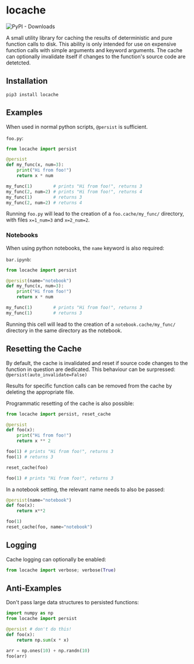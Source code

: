 # locache
![PyPI - Downloads](https://img.shields.io/pypi/dm/locache?color=green&label=Downloads&logo=Python&logoColor=white)

A small utility library for caching the results of deterministic and pure function calls to disk.
This ability is only intended for use on expensive function calls with simple arguments and keyword arguments.
The cache can optionally invalidate itself if changes to the function's source code are detetcted.

## Installation

`pip3 install locache`

## Examples

When used in normal python scripts, `@persist` is sufficient.

`foo.py`:

```python
from locache import persist

@persist
def my_func(x, num=3):
    print("Hi from foo!")
    return x * num

my_func(1)        # prints "Hi from foo!", returns 3
my_func(2, num=2) # prints "Hi from foo!", returns 4
my_func(1)        # returns 3
my_func(2, num=2) # returns 4
```

Running `foo.py` will lead to the creation of a `foo.cache/my_func/` directory, with files `x=1_num=3` and `x=2_num=2`.

### Notebooks

When using python notebooks, the `name` keyword is also required:

`bar.ipynb`:

```python
from locache import persist

@persist(name="notebook")
def my_func(x, num=3):
    print("Hi from foo!")
    return x * num

my_func(1)        # prints "Hi from foo!", returns 3
my_func(1)        # returns 3
```

Running this cell will lead to the creation of a `notebook.cache/my_func/` directory in the same directory as the notebook.

## Resetting the Cache

By default, the cache is invalidated and reset if source code changes to the function in question are dedicated.
This behaviour can be surpressed: `@persist(auto_invalidate=False)`

Results for specific function calls can be removed from the cache by deleting the appropriate file.

Programmatic resetting of the cache is also possible:

```python
from locache import persist, reset_cache

@persist
def foo(x):
    print("Hi from foo!")
    return x ** 2

foo(1) # prints "Hi from foo!", returns 3
foo(1) # returns 3

reset_cache(foo)

foo(1) # prints "Hi from foo!", returns 3
```

In a notebook setting, the relevant name needs to also be passed:

```python
@persist(name="notebook")
def foo(x):
    return x**2

foo(1)
reset_cache(foo, name="notebook")
```

## Logging

Cache logging can optionally be enabled:

```python
from locache import verbose; verbose(True)
```

## Anti-Examples

Don't pass large data structures to persisted functions:

```python
import numpy as np
from locache import persist

@persist # don't do this!
def foo(x):
    return np.sum(x * x)

arr = np.ones(10) + np.randn(10)
foo(arr)
```
